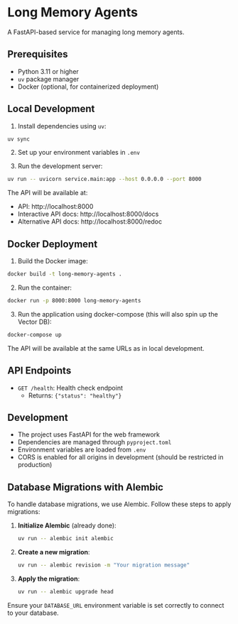 # Long Memory Agents

A FastAPI-based service for managing long memory agents.

## Prerequisites

- Python 3.11 or higher
- `uv` package manager
- Docker (optional, for containerized deployment)

## Local Development

1. Install dependencies using `uv`:

```bash
uv sync
```

2. Set up your environment variables in `.env`

3. Run the development server:

```bash
uv run -- uvicorn service.main:app --host 0.0.0.0 --port 8000
```

The API will be available at:

- API: http://localhost:8000
- Interactive API docs: http://localhost:8000/docs
- Alternative API docs: http://localhost:8000/redoc

## Docker Deployment

1. Build the Docker image:

```bash
docker build -t long-memory-agents .
```

2. Run the container:

```bash
docker run -p 8000:8000 long-memory-agents
```

3. Run the application using docker-compose (this will also spin up the Vector DB):

```bash
docker-compose up
```

The API will be available at the same URLs as in local development.

## API Endpoints

- `GET /health`: Health check endpoint
  - Returns: `{"status": "healthy"}`

## Development

- The project uses FastAPI for the web framework
- Dependencies are managed through `pyproject.toml`
- Environment variables are loaded from `.env`
- CORS is enabled for all origins in development (should be restricted in production)

## Database Migrations with Alembic

To handle database migrations, we use Alembic. Follow these steps to apply migrations:

1. **Initialize Alembic** (already done):

   ```bash
   uv run -- alembic init alembic
   ```

2. **Create a new migration**:

   ```bash
   uv run -- alembic revision -m "Your migration message"
   ```

3. **Apply the migration**:

   ```bash
   uv run -- alembic upgrade head
   ```

Ensure your `DATABASE_URL` environment variable is set correctly to connect to your database.
